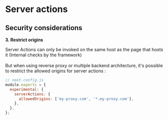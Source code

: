 <!-- .slide: class="two-column with-code " -->

# Server actions

## Security considerations

**3. Restrict origins**

Server Actions can only be invoked on the same host as the page that hosts it (Internal checks by the framework)<br/><br/>
But when using reverse proxy or multiple backend architecture, it's possible to restrict the allowed origins for server actions :

```jsx
// next.config.js
module.exports = {
  experimental: {
    serverActions: {
      allowedOrigins: ['my-proxy.com', '*.my-proxy.com'],
    },
  },
};
```
